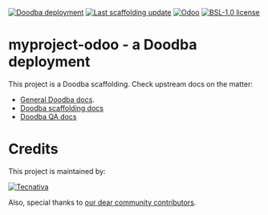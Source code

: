 [![Doodba deployment](https://img.shields.io/badge/deployment-doodba-informational)](https://github.com/Tecnativa/doodba)
[![Last scaffolding update](https://img.shields.io/badge/last%20scaffolding%20update-test-informational)](https://github.com/Tecnativa/doodba-scaffolding/tree/test)
[![Odoo](https://img.shields.io/badge/odoo-v10-a3478a)](https://github.com/odoo/odoo/tree/10)
[![BSL-1.0 license](https://img.shields.io/badge/license-BSL--1.0-success})](LICENSE)

# myproject-odoo - a Doodba deployment

This project is a Doodba scaffolding. Check upstream docs on the matter:

- [General Doodba docs](https://github.com/Tecnativa/doodba).
- [Doodba scaffolding docs](https://github.com/Tecnativa/doodba-scaffolding)
- [Doodba QA docs](https://github.com/Tecnativa/doodba-qa)

# Credits

This project is maintained by:

[![Tecnativa](https://www.tecnativa.com/r/H3p)](https://www.tecnativa.com/r/bb4)

Also, special thanks to
[our dear community contributors](https://github.com/Tecnativa/doodba-scaffolding/graphs/contributors).
